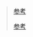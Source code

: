 

> [参考](https://www.cnblogs.com/muahao/p/6290813.html)
>
> [参考](https://stackoverflow.com/questions/32376044/replace-nth-line-below-the-searched-pattern-in-a-file)

